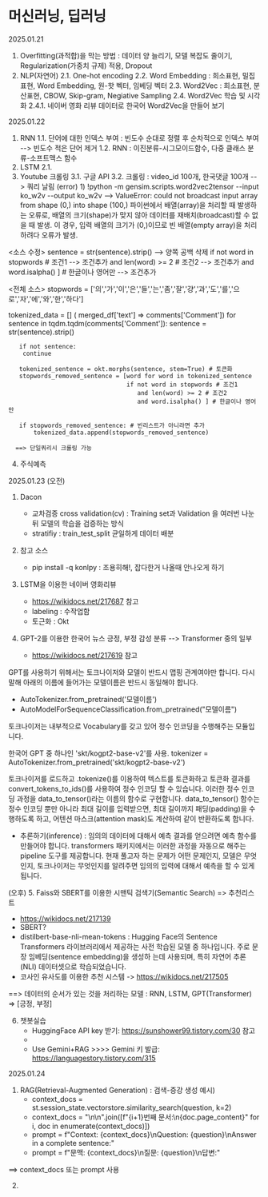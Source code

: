 # 머신러닝, 딥러닝


2025.01.21
1. Overfitting(과적합)을 막는 방법 : 데이터 양 늘리기, 모델 복잡도 줄이기, Regularization(가중치 규제) 적용, Dropout
2. NLP(자연어)
   2.1. One-hot encoding
   2.2. Word Embedding : 희소표현, 밀집표현, Word Embedding, 원-핫 벡터, 임베딩 벡터
   2.3. Word2Vec : 희소표현, 분산표현, CBOW, Skip-gram, Negiative Sampling
   2.4. Word2Vec 학습 및 시각화
     2.4.1. 네이버 영화 리뷰 데이터로 한국어 Word2Vec을 만들어 보기

2025.01.22
1. RNN
   1.1. 단어에 대한 인덱스 부여 : 빈도수 순대로 정렬 후 순차적으로 인덱스 부여 --> 빈도수 적은 단어 제거
   1.2. RNN : 이진분류-시그모이드함수, 다중 클래스 분류-소프트맥스 함수
2. LSTM
   2.1. 
3. Youtube 크롤링
   3.1. 구글 API
   3.2. 크롤링 : video_id 100개, 한국댓글 100개 --> 쿼리 날림
                (error)
                  1) !python -m gensim.scripts.word2vec2tensor --input ko_w2v --output ko_w2v --> ValueError: could not broadcast input array from shape (0,) into shape                            (100,)
                     파이썬에서 배열(array)을 처리할 때 발생하는 오류로, 배열의 크기(shape)가 맞지 않아 데이터를 재배치(broadcast)할 수 없을 때 발생.
                     이 경우, 입력 배열의 크기가 (0,)이므로 빈 배열(empty array)을 처리하려다 오류가 발생.

  <소스 수정> 
   sentence = str(sentence).strip() --> 양쪽 공백 삭제
   if not word in stopwords # 조건1 --> 조건추가
   and len(word) >= 2 # 조건2 --> 조건추가
   and word.isalpha() ] # 한글이나 영어만 --> 조건추가

  <전체 소스>
   stopwords = ['의','가','이','은','들','는','좀','잘','걍','과','도','를','으로','자','에','와','한','하다']

   tokenized_data = []
   ( merged_df['text'] => comments['Comment'])
   for sentence in tqdm.tqdm(comments['Comment']):
       sentence = str(sentence).strip()

       if not sentence:
        continue
   
       tokenized_sentence = okt.morphs(sentence, stem=True) # 토큰화
       stopwords_removed_sentence = [word for word in tokenized_sentence
                                     if not word in stopwords # 조건1 
                                        and len(word) >= 2 # 조건2
                                        and word.isalpha() ] # 한글이나 영어만 
                                     
       if stopwords_removed_sentence: # 빈리스트가 아니라면 추가
           tokenized_data.append(stopwords_removed_sentence)

      ==> 단일쿼리시 크롤링 가능

   4. 주식예측

2025.01.23
(오전)
1. Dacon
   - 교차검증 cross validation(cv) : Training set과 Validation 을 여러번 나눈 뒤 모델의 학습을 검증하는 방식
   - stratifiy : train_test_split 균일하게 데이터 배분
  
2. 참고 소스
   - pip install -q konlpy : 조용히해!, 잡다한거 나올때 안나오게 하기
  

3. LSTM을 이용한 네이버 영화리뷰
   - https://wikidocs.net/217687 참고
   - labeling : 수작업함
   - 토근화 : Okt

4. GPT-2를 이용한 한국어 뉴스 긍정, 부정 감성 분류 --> Transformer 중의 일부
   - https://wikidocs.net/217619 참고
   
GPT를 사용하기 위해서는 토크나이저와 모델이 반드시 맵핑 관계여야만 합니다. 다시 말해 아래의 이름에 들어가는 모델이름은 반드시 동일해야 합니다.

- AutoTokenizer.from_pretrained('모델이름')
- AutoModelForSequenceClassification.from_pretrained("모델이름")

토크나이저는 내부적으로 Vocabulary를 갖고 있어 정수 인코딩을 수행해주는 모듈입니다.

한국어 GPT 중 하나인 'skt/kogpt2-base-v2'를 사용.
tokenizer = AutoTokenizer.from_pretrained('skt/kogpt2-base-v2')

토크나이저를 로드하고 .tokenize()를 이용하여 텍스트를 토큰화하고 토큰화 결과를 convert_tokens_to_ids()를 사용하여 정수 인코딩 할 수 있습니다. 이러한 정수 인코딩 과정을 data_to_tensor()라는 이름의 함수로 구현합니다. data_to_tensor() 함수는 정수 인코딩 뿐만 아니라 최대 길이를 입력받으면, 최대 길이까지 패딩(padding)을 수행하도록 하고, 어텐션 마스크(attention mask)도 계산하여 같이 반환하도록 합니다.

   - 추론하기(inference) : 임의의 데이터에 대해서 예측 결과를 얻으려면 예측 함수를 만들어야 합니다. transformers 패키지에서는 이러한 과정을 자동으로 해주는 pipeline 도구를 제공합니다.                            현재 풀고자 하는 문제가 어떤 문제인지, 모델은 무엇인지, 토크나이저는 무엇인지를 알려주면 임의의 입력에 대해서 예측을 할 수 있게됩니다.

(오후)
5. Faiss와 SBERT를 이용한 시맨틱 검색기(Semantic Search) => 추천리스트
   - https://wikidocs.net/217139
   - SBERT?
   - distilbert-base-nli-mean-tokens : Hugging Face의 Sentence Transformers 라이브러리에서 제공하는 사전 학습된 모델 중 하나입니다. 주로 문장 임베딩(sentence embedding)을 생성하                                         는데 사용되며, 특히 자연어 추론(NLI) 데이터셋으로 학습되었습니다.
   - 코사인 유사도를 이용한 추천 시스템
     -> https://wikidocs.net/217505

==> 데이터의 순서가 있는 것을 처리하는 모델 : RNN, LSTM, GPT(Transformer) => [긍정, 부정]


6. 챗봇실습
   - HuggingFace API key 받기: https://sunshower99.tistory.com/30 참고
   - 
   - Use Gemini+RAG >>>> Gemini 키 발급: https://languagestory.tistory.com/315
  

2025.01.24

1. RAG(Retrieval-Augmented Generation) : 검색-증강 생성
예시)
   - context_docs = st.session_state.vectorstore.similarity_search(question, k=2)
   - context_docs = "\n\n".join([f"{i+1}번째 문서:\n{doc.page_content}" for i, doc in enumerate(context_docs)])
   - prompt = f"Context: {context_docs}\nQuestion: {question}\nAnswer in a complete sentence:"
   - prompt = f"문맥: {context_docs}\n질문: {question}\n답변:"
  
==> context_docs 또는 prompt 사용

2. 

   

   
